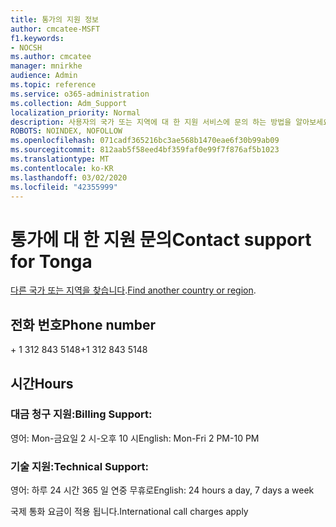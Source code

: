 ```yaml
---
title: 통가의 지원 정보
author: cmcatee-MSFT
f1.keywords:
- NOCSH
ms.author: cmcatee
manager: mnirkhe
audience: Admin
ms.topic: reference
ms.service: o365-administration
ms.collection: Adm_Support
localization_priority: Normal
description: 사용자의 국가 또는 지역에 대 한 지원 서비스에 문의 하는 방법을 알아보세요.
ROBOTS: NOINDEX, NOFOLLOW
ms.openlocfilehash: 071cadf365216bc3ae568b1470eae6f30b99ab09
ms.sourcegitcommit: 812aab5f58eed4bf359faf0e99f7f876af5b1023
ms.translationtype: MT
ms.contentlocale: ko-KR
ms.lasthandoff: 03/02/2020
ms.locfileid: "42355999"
---
```

# <a name="contact-support-for-tonga"></a><span data-ttu-id="91a92-103">통가에 대 한 지원 문의</span><span class="sxs-lookup"><span data-stu-id="91a92-103">Contact support for Tonga</span></span>

<span data-ttu-id="91a92-104">[다른 국가 또는 지역을 찾습니다](../contact-support-for-business-products.md).</span><span class="sxs-lookup"><span data-stu-id="91a92-104">[Find another country or region](../contact-support-for-business-products.md).</span></span>

## <a name="phone-number"></a><span data-ttu-id="91a92-105">전화 번호</span><span class="sxs-lookup"><span data-stu-id="91a92-105">Phone number</span></span>
<span data-ttu-id="91a92-106">+ 1 312 843 5148</span><span class="sxs-lookup"><span data-stu-id="91a92-106">+1 312 843 5148</span></span>

## <a name="hours"></a><span data-ttu-id="91a92-107">시간</span><span class="sxs-lookup"><span data-stu-id="91a92-107">Hours</span></span>
### <a name="billing-support"></a><span data-ttu-id="91a92-108">대금 청구 지원:</span><span class="sxs-lookup"><span data-stu-id="91a92-108">Billing Support:</span></span>

<span data-ttu-id="91a92-109">영어: Mon-금요일 2 시-오후 10 시</span><span class="sxs-lookup"><span data-stu-id="91a92-109">English: Mon-Fri 2 PM-10 PM</span></span>

### <a name="technical-support"></a><span data-ttu-id="91a92-110">기술 지원:</span><span class="sxs-lookup"><span data-stu-id="91a92-110">Technical Support:</span></span>

<span data-ttu-id="91a92-111">영어: 하루 24 시간 365 일 연중 무휴로</span><span class="sxs-lookup"><span data-stu-id="91a92-111">English: 24 hours a day, 7 days a week</span></span>

<span data-ttu-id="91a92-112">국제 통화 요금이 적용 됩니다.</span><span class="sxs-lookup"><span data-stu-id="91a92-112">International call charges apply</span></span>
